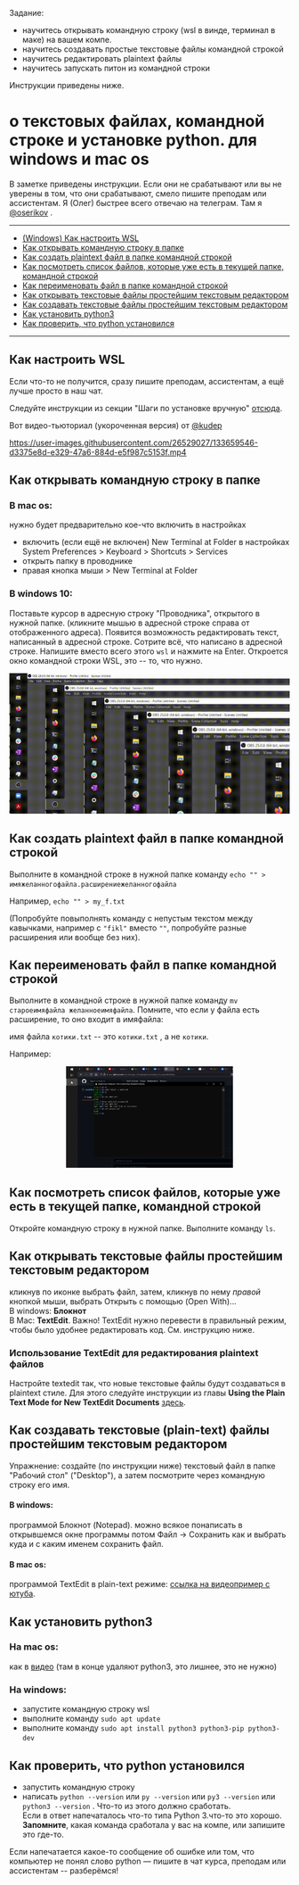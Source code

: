 Задание: 
* научитесь открывать командную строку (wsl в винде, терминал в маке) на вашем компе.
* научитесь создавать простые текстовые файлы командной строкой
* научитесь редактировать plaintext файлы
* научитесь запускать питон из командной строки

Инструкции приведены ниже.

# о текстовых файлах, командной строке и установке python. **для windows и mac os**

В заметке приведены инструкции. Если они не срабатывают или вы не уверены в том, что они срабатывают, смело пишите преподам или ассистентам. Я (Олег) быстрее всего отвечаю на телеграм. Там я [@oserikov](https://t.me/oserikov) . 

---

* [(Windows) Как настроить WSL](#Как-настроить-Wsl)
* [Как открывать командную строку в папке](#Как-открывать-командную-строку-в-папке)
* [Как создать plaintext файл в папке командной строкой](#Как-создать-plaintext-файл-в-папке-командной-строкой)
* [Как посмотреть список файлов, которые уже есть в текущей папке, командной строкой](#Как-посмотреть-список-файлов-которые-уже-есть-в-текущей-папке-командной-строкой)
* [Как переименовать файл в папке командной строкой](#Как-переименовать-файл-в-папке-командной-строкой)
* [Как открывать текстовые файлы простейшим текстовым редактором](#Как-открывать-текстовые-файлы-простейшим-текстовым-редактором)
* [Как создавать текстовые файлы простейшим текстовым редактором](#Как-создавать-текстовые-файлы-простейшим-текстовым-редактором)
* [Как установить python3](#Как-установить-python3)
* [Как проверить, что python установился](#Как-проверить-что-python-установился)

---

## Как настроить WSL
Если что-то не получится, сразу пишите преподам, ассистентам, а ещё лучше просто в наш чат.

Следуйте инструкции из секции "Шаги по установке вручную" [отсюда](https://docs.microsoft.com/ru-ru/windows/wsl/install-win10#manual-installation-steps).

Вот видео-тьюториал (укороченная версия) от [@kudep](https://github.com/kudep)

https://user-images.githubusercontent.com/26529027/133659546-d3375e8d-e329-47a6-884d-e5f987c5153f.mp4




## Как открывать командную строку в папке 

### В mac os:
нужно будет предварительно кое-что включить в настройках

* включить (если ещё не включен) New Terminal at Folder в настройках System Preferences > Keyboard > Shortcuts > Services 
* открыть папку в проводнике
* правая кнопка мыши > New Terminal at Folder

### В windows 10:
Поставьте курсор в адресную строку "Проводника", открытого в нужной папке. (кликните мышью в адресной строке справа от отображенного адреса). Появится возможность редактировать текст, написанный в адресной строке. Сотрите всё, что написано в адресной строке. Напишите вместо всего этого `wsl` и нажмите на Enter. Откроется окно командной строки WSL, это -- то, что нужно.

![how to open wsl in directory](img/run_wsl.gif)

## Как создать plaintext файл в папке командной строкой

Выполните в командной строке в нужной папке команду `echo "" > имяжеланногофайла.расширениежеланногофайла`

Например, `echo "" > my_f.txt`

(Попробуйте повыполнять команду с непустым текстом между кавычками, например с `"fikl"` вместо `""`, попробуйте разные расширения или вообще без них).

## Как переименовать файл в папке командной строкой

Выполните в командной строке в нужной папке команду `mv староеимяфайла желанноеимяфайла`. 
Помните, что если у файла есть расширение, то оно входит в имяфайла:

имя файла `котики.txt` -- это `котики.txt` , а не `котики`.

Например:  

<p align="center">
<img src="img/mv.png" width="300px"/>
</p>


## Как посмотреть список файлов, которые уже есть в текущей папке, командной строкой

Откройте командную строку в нужной папке. Выполните команду `ls`.

## Как открывать текстовые файлы простейшим текстовым редактором
кликнув по иконке выбрать файл, затем, кликнув по нему *правой* кнопкой мыши, выбрать Открыть с помощью (Open With)...  
В windows: **Блокнот**  
В Mac: **TextEdit**. Важно! TextEdit нужно перевести в правильный режим, чтобы было удобнее редактировать код. См. инструкцию ниже.

### Использование TextEdit для редактирования plaintext файлов
Настройте textedit так, что новые текстовые файлы будут создаваться в plaintext стиле. 
Для этого следуйте инструкции из главы **Using the Plain Text Mode for New TextEdit Documents** [здесь](https://www.techjunkie.com/use-plain-text-mode-textedit/).


## Как создавать текстовые (plain-text) файлы простейшим текстовым редактором

Упражнение: создайте (по инструкции ниже) текстовый файл в папке "Рабочий стол" ("Desktop"), а затем посмотрите через командную строку его имя.

#### В windows:
программой Блокнот (Notepad). 
можно всякое понаписать в открывшемся окне программы
потом Файл -> Сохранить как
и выбрать куда и с каким именем сохранить файл.

#### В mac os:
программой TextEdit в plain-text режиме: [ссылка на видеопример с ютуба](https://www.youtube.com/watch?v=OLBhDnPbfkQ).


## Как установить python3

### На mac os:
как в [видео](https://youtu.be/TgA4ObrowRg) (там в конце удаляют python3, это лишнее, это не нужно)

### На windows:
* запустите командную строку wsl
* выполните команду  `sudo apt update`
* выполните команду `sudo apt install python3 python3-pip python3-dev`

## Как проверить, что python установился
* запустить командную строку
* написать `python --version` или `py --version` или `py3 --version` или `python3 --version` . Что-то из этого должно сработать.  
Если в ответ напечаталось что-то типа Python 3.что-то это хорошо.  
**Запомните**, какая команда сработала у вас на компе, или запишите это где-то.

Если напечатается какое-то сообщение об ошибке или том, что компьютер не понял слово python — пишите в чат курса, преподам или ассистентам -- разберёмся!
